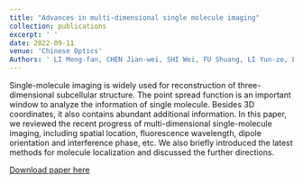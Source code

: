 ```yaml
---
title: "Advances in multi-dimensional single molecule imaging"
collection: publications
excerpt: ' '
date: 2022-09-11
venue: 'Chinese Optics'
Authors: ' LI Meng-fan, CHEN Jian-wei, SHI Wei, FU Shuang, LI Yun-ze, LUO Ting-dan, CHEN Jun-fan, LI Yi-ming.(2022). &quot;Advances in multi-dimensional single molecule imaging &quot; <i>Chinese Optics</i> '
---
```

Single-molecule imaging is widely used for reconstruction of three-dimensional subcellular structure. The point spread function is an important window to analyze the information of single molecule. Besides 3D coordinates, it also contains abundant additional information. In this paper, we reviewed the recent progress of multi-dimensional single-molecule imaging, including spatial location, fluorescence wavelength, dipole orientation and interference phase, etc. We also briefly introduced the latest methods for molecule localization and discussed the further directions.

[Download paper here](http://li-lab-sustech.github.io/files/多维度单分子定位成像研究进展.pdf)
